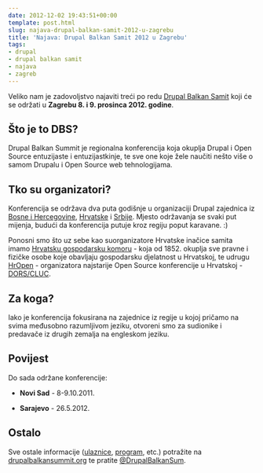 ```yaml
---
date: 2012-12-02 19:43:51+00:00
template: post.html
slug: najava-drupal-balkan-samit-2012-u-zagrebu
title: 'Najava: Drupal Balkan Samit 2012 u Zagrebu'
tags:
- drupal
- drupal balkan samit
- najava
- zagreb
---
```


Veliko nam je zadovoljstvo najaviti treći po redu [Drupal Balkan Samit](http://zagreb2012.drupalbalkansummit.org/hr) koji će se održati u **Zagrebu 8. i 9. prosinca 2012. godine**.



## Što je to DBS?


Drupal Balkan Summit je regionalna konferencija koja okuplja Drupal i Open Source entuzijaste i entuzijastkinje, te sve one koje žele naučiti nešto više o samom Drupalu i Open Source web tehnologijama.



## Tko su organizatori?


Konferencija se održava dva puta godišnje u organizaciji Drupal zajednica iz [Bosne i Hercegovine](http://www.drupal-bh.ba), [Hrvatske](http://www.drupalhr.org) i [Srbije](http://www.drupal.rs). Mjesto održavanja se svaki put mijenja, budući da konferencija putuje kroz regiju poput karavane. :)

Ponosni smo što uz sebe kao suorganizatore Hrvatske inačice samita imamo [Hrvatsku gospodarsku komoru](http://www.hgk.hr/) - koja od 1852. okuplja sve pravne i fizičke osobe koje obavljaju gospodarsku djelatnost u Hrvatskoj, te udrugu [HrOpen](http://www.open.hr/) - organizatora najstarije Open Source konferencije u Hrvatskoj - [DORS/CLUC](http://www.open.hr/dors/).



## Za koga?


Iako je konferencija fokusirana na zajednice iz regije u kojoj pričamo na svima međusobno razumljivom jeziku, otvoreni smo za sudionike i predavače iz drugih zemalja na engleskom jeziku.



## Povijest


Do sada održane konferencije:



	
  * **Novi Sad** - 8-9.10.2011.

	
  * **Sarajevo** - 26.5.2012.





## Ostalo


Sve ostale informacije ([ulaznice](http://zagreb2012.drupalbalkansummit.org/hr/ulaznice), [program](http://zagreb2012.drupalbalkansummit.org/hr/program), etc.) potražite na [drupalbalkansummit.org](http://zagreb2012.drupalbalkansummit.org/hr) te pratite [@DrupalBalkanSum](https://twitter.com/DrupalBalkanSum).
